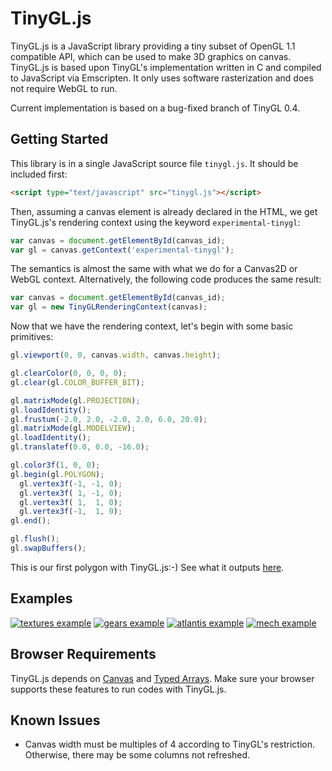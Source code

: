 TinyGL.js
=========

TinyGL.js is a JavaScript library providing a tiny subset of OpenGL 1.1 compatible API, which can be used to make 3D graphics on canvas. TinyGL.js is based upon TinyGL's implementation written in C and compiled to JavaScript via Emscripten. It only uses software rasterization and does not require WebGL to run.

Current implementation is based on a bug-fixed branch of TinyGL 0.4.

Getting Started
---------------

This library is in a single JavaScript source file `tinygl.js`. It should be included first:

```html
<script type="text/javascript" src="tinygl.js"></script>
```

Then, assuming a canvas element is already declared in the HTML, we get TinyGL.js's rendering context using the keyword `experimental-tinygl`:

```js
var canvas = document.getElementById(canvas_id);
var gl = canvas.getContext('experimental-tinygl');
```

The semantics is almost the same with what we do for a Canvas2D or WebGL context.  Alternatively, the following code produces the same result:

```js
var canvas = document.getElementById(canvas_id);
var gl = new TinyGLRenderingContext(canvas);
```

Now that we have the rendering context, let's begin with some basic primitives:

```js
gl.viewport(0, 0, canvas.width, canvas.height);

gl.clearColor(0, 0, 0, 0);
gl.clear(gl.COLOR_BUFFER_BIT);

gl.matrixMode(gl.PROJECTION);
gl.loadIdentity();
gl.frustum(-2.0, 2.0, -2.0, 2.0, 6.0, 20.0);
gl.matrixMode(gl.MODELVIEW);
gl.loadIdentity();
gl.translatef(0.0, 0.0, -16.0);

gl.color3f(1, 0, 0);
gl.begin(gl.POLYGON);
  gl.vertex3f(-1, -1, 0);
  gl.vertex3f( 1, -1, 0);
  gl.vertex3f( 1,  1, 0);
  gl.vertex3f(-1,  1, 0);
gl.end();

gl.flush();
gl.swapBuffers();
```

This is our first polygon with TinyGL.js:-)  See what it outputs [here](http://humu2009.github.io/tinygl.js/examples/my_first_polygon.html).

Examples
--------

[![textures example](http://humu2009.github.io/tinygl.js/screenshots/textures.jpg)](http://humu2009.github.io/tinygl.js/examples/textures.html)
[![gears example](http://humu2009.github.io/tinygl.js/screenshots/gears.jpg)](http://humu2009.github.io/tinygl.js/examples/gears.html)
[![atlantis example](http://humu2009.github.io/tinygl.js/screenshots/atlantis.jpg)](http://humu2009.github.io/tinygl.js/examples/atlantis.html)
[![mech example](http://humu2009.github.io/tinygl.js/screenshots/mech.jpg)](http://humu2009.github.io/tinygl.js/examples/mech.html)

Browser Requirements
--------------------

TinyGL.js depends on [Canvas](http://caniuse.com/#feat=canvas) and  [Typed Arrays](http://caniuse.com/#feat=typedarrays). Make sure your browser supports these features to run codes with TinyGL.js.

Known Issues
------------

* Canvas width must be multiples of 4 according to TinyGL's restriction. Otherwise, there may be some columns not refreshed.
